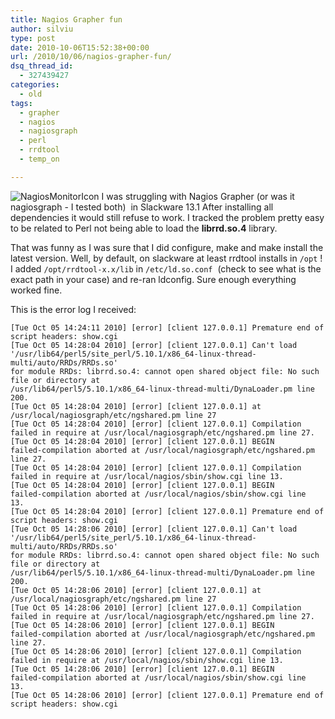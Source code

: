 ```yaml
---
title: Nagios Grapher fun
author: silviu
type: post
date: 2010-10-06T15:52:38+00:00
url: /2010/10/06/nagios-grapher-fun/
dsq_thread_id:
  - 327439427
categories:
  - old
tags:
  - grapher
  - nagios
  - nagiosgraph
  - perl
  - rrdtool
  - temp_on

---
```

![NagiosMonitorIcon](/blog/images/2010/NagiosMonitorIcon.png) I was struggling with Nagios Grapher (or was it nagiosgraph - I tested both)  in Slackware 13.1 After installing all dependencies it would still refuse to work. I tracked the problem pretty easy to be related to Perl not being able to load the **librrd.so.4** library.

That was funny as I was sure that I did configure, make and make install the latest version. Well, by default, on slackware at least rrdtool installs in `/opt` !
I added `/opt/rrdtool-x.x/lib` in `/etc/ld.so.conf`  (check to see what is the exact path in your case) and re-ran ldconfig. Sure enough everything worked fine.

This is the error log I received:

```apacheconf
[Tue Oct 05 14:24:11 2010] [error] [client 127.0.0.1] Premature end of
script headers: show.cgi
[Tue Oct 05 14:28:04 2010] [error] [client 127.0.0.1] Can't load
'/usr/lib64/perl5/site_perl/5.10.1/x86_64-linux-thread-multi/auto/RRDs/RRDs.so'
for module RRDs: librrd.so.4: cannot open shared object file: No such
file or directory at
/usr/lib64/perl5/5.10.1/x86_64-linux-thread-multi/DynaLoader.pm line
200.
[Tue Oct 05 14:28:04 2010] [error] [client 127.0.0.1] at
/usr/local/nagiosgraph/etc/ngshared.pm line 27
[Tue Oct 05 14:28:04 2010] [error] [client 127.0.0.1] Compilation
failed in require at /usr/local/nagiosgraph/etc/ngshared.pm line 27.
[Tue Oct 05 14:28:04 2010] [error] [client 127.0.0.1] BEGIN
failed-compilation aborted at /usr/local/nagiosgraph/etc/ngshared.pm
line 27.
[Tue Oct 05 14:28:04 2010] [error] [client 127.0.0.1] Compilation
failed in require at /usr/local/nagios/sbin/show.cgi line 13.
[Tue Oct 05 14:28:04 2010] [error] [client 127.0.0.1] BEGIN
failed-compilation aborted at /usr/local/nagios/sbin/show.cgi line
13.
[Tue Oct 05 14:28:04 2010] [error] [client 127.0.0.1] Premature end of
script headers: show.cgi
[Tue Oct 05 14:28:06 2010] [error] [client 127.0.0.1] Can't load
'/usr/lib64/perl5/site_perl/5.10.1/x86_64-linux-thread-multi/auto/RRDs/RRDs.so'
for module RRDs: librrd.so.4: cannot open shared object file: No such
file or directory at
/usr/lib64/perl5/5.10.1/x86_64-linux-thread-multi/DynaLoader.pm line
200.
[Tue Oct 05 14:28:06 2010] [error] [client 127.0.0.1] at
/usr/local/nagiosgraph/etc/ngshared.pm line 27
[Tue Oct 05 14:28:06 2010] [error] [client 127.0.0.1] Compilation
failed in require at /usr/local/nagiosgraph/etc/ngshared.pm line 27.
[Tue Oct 05 14:28:06 2010] [error] [client 127.0.0.1] BEGIN
failed-compilation aborted at /usr/local/nagiosgraph/etc/ngshared.pm
line 27.
[Tue Oct 05 14:28:06 2010] [error] [client 127.0.0.1] Compilation
failed in require at /usr/local/nagios/sbin/show.cgi line 13.
[Tue Oct 05 14:28:06 2010] [error] [client 127.0.0.1] BEGIN
failed-compilation aborted at /usr/local/nagios/sbin/show.cgi line
13.
[Tue Oct 05 14:28:06 2010] [error] [client 127.0.0.1] Premature end of
script headers: show.cgi
```